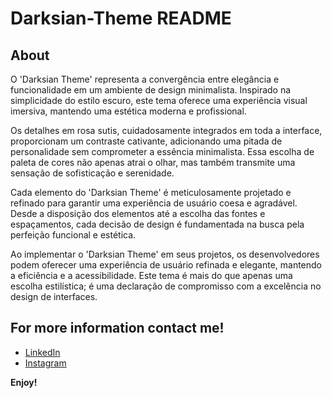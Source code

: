 # Darksian-Theme README

## About

O 'Darksian Theme' representa a convergência entre elegância e funcionalidade em um ambiente de design minimalista. Inspirado na simplicidade do estilo escuro, este tema oferece uma experiência visual imersiva, mantendo uma estética moderna e profissional.

Os detalhes em rosa sutis, cuidadosamente integrados em toda a interface, proporcionam um contraste cativante, adicionando uma pitada de personalidade sem comprometer a essência minimalista. Essa escolha de paleta de cores não apenas atrai o olhar, mas também transmite uma sensação de sofisticação e serenidade.

Cada elemento do 'Darksian Theme' é meticulosamente projetado e refinado para garantir uma experiência de usuário coesa e agradável. Desde a disposição dos elementos até a escolha das fontes e espaçamentos, cada decisão de design é fundamentada na busca pela perfeição funcional e estética.

Ao implementar o 'Darksian Theme' em seus projetos, os desenvolvedores podem oferecer uma experiência de usuário refinada e elegante, mantendo a eficiência e a acessibilidade. Este tema é mais do que apenas uma escolha estilística; é uma declaração de compromisso com a excelência no design de interfaces.

## For more information contact me!

* [LinkedIn](https://www.linkedin.com/in/ruan-amorim/)
* [Instagram](https://www.instagram.com/ruan.amorimc/)

**Enjoy!**
